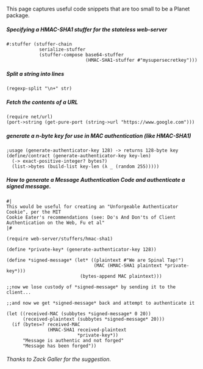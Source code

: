 This page captures useful code snippets that are too small to be a Planet package. 

##### Specifying a HMAC-SHA1 stuffer for the stateless web-server

```racket
#:stuffer (stuffer-chain
            serialize-stuffer
            (stuffer-compose base64-stuffer
                             (HMAC-SHA1-stuffer #"mysupersecretkey")))
```

##### Split a string into lines

```racket
(regexp-split "\n+" str)
```

##### Fetch the contents of a URL

```racket
(require net/url)
(port->string (get-pure-port (string->url "https://www.google.com")))
```
##### generate a n-byte key for use in MAC authentication (like HMAC-SHA1)
```racket
;usage (generate-authenticator-key 128) -> returns 128-byte key
(define/contract (generate-authenticator-key key-len)
  (-> exact-positive-integer? bytes?)
  (list->bytes (build-list key-len (λ _ (random 255)))))
```
##### How to generate a Message Authentication Code and authenticate a signed message.
```racket
#|
This would be useful for creating an "Unforgeable Authenticator Cookie", per the MIT 
Cookie Eater's recommendations (see: Do's And Don'ts of Client Authentication on the Web, Fu et al"
|#

(require web-server/stuffers/hmac-sha1)

(define *private-key* (generate-authenticator-key 128))

(define *signed-message* (let* ((plaintext #"We are Spinal Tap!")
                                (MAC (HMAC-SHA1 plaintext *private-key*)))
                           (bytes-append MAC plaintext)))
  
;;now we lose custody of *signed-message* by sending it to the client...

;;and now we get *signed-message* back and attempt to authenticate it

(let ((received-MAC (subbytes *signed-message* 0 20))
      (received-plaintext (subbytes *signed-message* 20)))
  (if (bytes=? received-MAC
               (HMAC-SHA1 received-plaintext 
                          *private-key*))
      "Message is authentic and not forged"
      "Message has been forged"))

```

###### Thanks to Zack Galler for the suggestion.